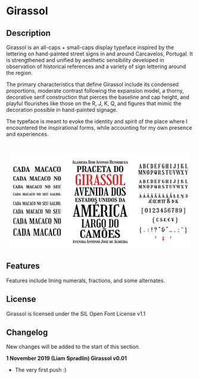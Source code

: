 # Girassol

## Description
Girassol is an all-caps + small-caps display typeface inspired by the lettering on hand-painted street signs in and around
Carcavelos, Portugal. It is strengthened and unified by aesthetic sensibility developed in
observation of historical references and a variety of sign lettering around the region.

The primary characteristics that define Girassol include its condensed proportions, moderate
contrast following the expansion model, a thorny, decorative serif construction that pierces the
baseline and cap height, and playful flourishes like those on the R, J, K, Q, and figures that mimic the
decoration possible in hand-painted signage.

The typeface is meant to evoke the identity and spirit of the place where I encountered the
inspirational forms, while accounting for my own presence and experiences.

<br/>

![Type samples](docs/images/Girassol_Samples-01.png)

## Features
Features include lining numerals, fractions, and some alternates.

## License
Girassol is licensed under the SIL Open Font License v1.1

## Changelog
New changes will be added to the start of this section.

**1 November 2019 (Liam Spradlin) Girassol v0.01**
* The very first push :)
